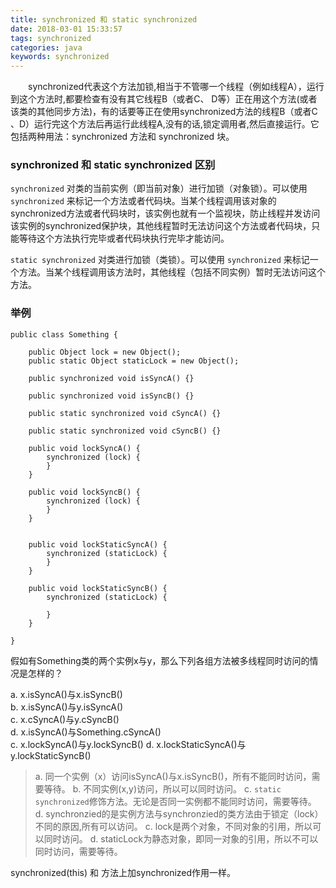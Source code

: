 ```yaml
---
title: synchronized 和 static synchronized
date: 2018-03-01 15:33:57
tags: synchronized
categories: java
keywords: synchronized
---
```


&emsp;&emsp;synchronized代表这个方法加锁,相当于不管哪一个线程（例如线程A），运行到这个方法时,都要检查有没有其它线程B（或者C、 D等）正在用这个方法(或者该类的其他同步方法)，有的话要等正在使用synchronized方法的线程B（或者C 、D）运行完这个方法后再运行此线程A,没有的话,锁定调用者,然后直接运行。它包括两种用法：synchronized 方法和 synchronized 块。

### synchronized 和 static synchronized 区别
`synchronized` 对类的当前实例（即当前对象）进行加锁（对象锁）。可以使用 `synchronized` 来标记一个方法或者代码块。当某个线程调用该对象的synchronized方法或者代码块时，该实例也就有一个监视块，防止线程并发访问该实例的synchronized保护块，其他线程暂时无法访问这个方法或者代码块，只能等待这个方法执行完毕或者代码块执行完毕才能访问。

`static synchronized` 对类进行加锁（类锁）。可以使用 `synchronized` 来标记一个方法。当某个线程调用该方法时，其他线程（包括不同实例）暂时无法访问这个方法。

### 举例
```
public class Something {

    public Object lock = new Object();
    public static Object staticLock = new Object();

    public synchronized void isSyncA() {}

    public synchronized void isSyncB() {}

    public static synchronized void cSyncA() {}

    public static synchronized void cSyncB() {}

    public void lockSyncA() {
        synchronized (lock) {
        }
    }

    public void lockSyncB() {
        synchronized (lock) {
        }
    }


    public void lockStaticSyncA() {
        synchronized (staticLock) {
        }
    }

    public void lockStaticSyncB() {
        synchronized (staticLock) {

        }
    }

}

```

假如有Something类的两个实例x与y，那么下列各组方法被多线程同时访问的情况是怎样的？

a. x.isSyncA()与x.isSyncB()   
b. x.isSyncA()与y.isSyncA()  
c. x.cSyncA()与y.cSyncB()  
d. x.isSyncA()与Something.cSyncA()  
c. x.lockSyncA()与y.lockSyncB()
d. x.lockStaticSyncA()与y.lockStaticSyncB()

> a. 同一个实例（x）访问isSyncA()与x.isSyncB()，所有不能同时访问，需要等待。
> b. 不同实例(x,y)访问，所以可以同时访问。
> c. `static synchronized`修饰方法。无论是否同一实例都不能同时访问，需要等待。
> d. synchronzied的是实例方法与synchronzied的类方法由于锁定（lock）不同的原因,所有可以访问。
> c. lock是两个对象，不同对象的引用，所以可以同时访问。
> d. staticLock为静态对象，即同一对象的引用，所以不可以同时访问，需要等待。

 synchronized(this) 和 方法上加synchronized作用一样。
